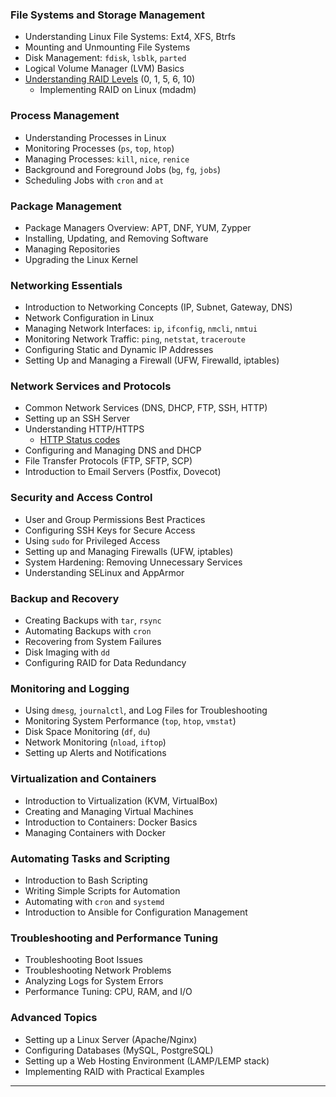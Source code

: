 
### **File Systems and Storage Management**
   - Understanding Linux File Systems: Ext4, XFS, Btrfs
   - Mounting and Unmounting File Systems
   - Disk Management: `fdisk`, `lsblk`, `parted`
   - Logical Volume Manager (LVM) Basics
   - [Understanding RAID Levels](https://github.com/IgorProkhorchuk/sysAdmin-notes/blob/raid/RAID-owerview.md) (0, 1, 5, 6, 10)
     - Implementing RAID on Linux (mdadm)

### **Process Management**
   - Understanding Processes in Linux
   - Monitoring Processes (`ps`, `top`, `htop`)
   - Managing Processes: `kill`, `nice`, `renice`
   - Background and Foreground Jobs (`bg`, `fg`, `jobs`)
   - Scheduling Jobs with `cron` and `at`

### **Package Management**
   - Package Managers Overview: APT, DNF, YUM, Zypper
   - Installing, Updating, and Removing Software
   - Managing Repositories
   - Upgrading the Linux Kernel

### **Networking Essentials**
   - Introduction to Networking Concepts (IP, Subnet, Gateway, DNS)
   - Network Configuration in Linux
   - Managing Network Interfaces: `ip`, `ifconfig`, `nmcli`, `nmtui`
   - Monitoring Network Traffic: `ping`, `netstat`, `traceroute`
   - Configuring Static and Dynamic IP Addresses
   - Setting Up and Managing a Firewall (UFW, Firewalld, iptables)

### **Network Services and Protocols**
   - Common Network Services (DNS, DHCP, FTP, SSH, HTTP)
   - Setting up an SSH Server
   - Understanding HTTP/HTTPS
       - [HTTP Status codes](https://github.com/IgorProkhorchuk/sysAdmin-notes/blob/web/http-status-codes.md)
   - Configuring and Managing DNS and DHCP
   - File Transfer Protocols (FTP, SFTP, SCP)
   - Introduction to Email Servers (Postfix, Dovecot)

### **Security and Access Control**
   - User and Group Permissions Best Practices
   - Configuring SSH Keys for Secure Access
   - Using `sudo` for Privileged Access
   - Setting up and Managing Firewalls (UFW, iptables)
   - System Hardening: Removing Unnecessary Services
   - Understanding SELinux and AppArmor

### **Backup and Recovery**
   - Creating Backups with `tar`, `rsync`
   - Automating Backups with `cron`
   - Recovering from System Failures
   - Disk Imaging with `dd`
   - Configuring RAID for Data Redundancy

### **Monitoring and Logging**
   - Using `dmesg`, `journalctl`, and Log Files for Troubleshooting
   - Monitoring System Performance (`top`, `htop`, `vmstat`)
   - Disk Space Monitoring (`df`, `du`)
   - Network Monitoring (`nload`, `iftop`)
   - Setting up Alerts and Notifications

### **Virtualization and Containers**
   - Introduction to Virtualization (KVM, VirtualBox)
   - Creating and Managing Virtual Machines
   - Introduction to Containers: Docker Basics
   - Managing Containers with Docker

### **Automating Tasks and Scripting**
   - Introduction to Bash Scripting
   - Writing Simple Scripts for Automation
   - Automating with `cron` and `systemd`
   - Introduction to Ansible for Configuration Management

### **Troubleshooting and Performance Tuning**
   - Troubleshooting Boot Issues
   - Troubleshooting Network Problems
   - Analyzing Logs for System Errors
   - Performance Tuning: CPU, RAM, and I/O

### **Advanced Topics**
   - Setting up a Linux Server (Apache/Nginx)
   - Configuring Databases (MySQL, PostgreSQL)
   - Setting up a Web Hosting Environment (LAMP/LEMP stack)
   - Implementing RAID with Practical Examples

---
